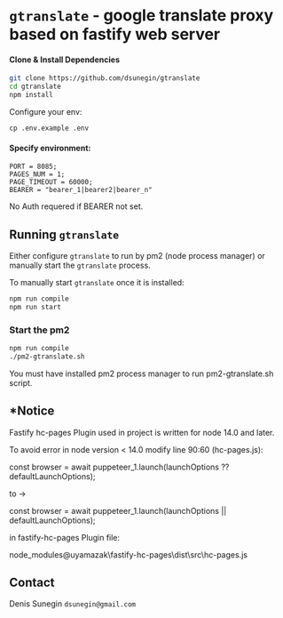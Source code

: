 # `gtranslate` - google translate proxy based on fastify web server

#### Clone & Install Dependencies
```bash
git clone https://github.com/dsunegin/gtranslate
cd gtranslate
npm install
```

Configure your env:

```
cp .env.example .env
```

#### Specify environment:

```
PORT = 8085;
PAGES_NUM = 1;
PAGE_TIMEOUT = 60000;
BEARER = "bearer_1|bearer2|bearer_n"
```
No Auth requered if BEARER not set.

## Running `gtranslate`

Either configure `gtranslate` to run by pm2 (node process manager) or manually start the `gtranslate` process.

To manually start `gtranslate` once it is installed:

```bash
npm run compile
npm run start
```

### Start the pm2 

```bash
npm run compile
./pm2-gtranslate.sh
```
 
You must have installed pm2 process manager to run pm2-gtranslate.sh script.

## *Notice

Fastify hc-pages Plugin used in project is written  for node 14.0 and later.

To avoid error in node version < 14.0 modify line 90:60 (hc-pages.js):

const browser = await puppeteer_1.launch(launchOptions ?? defaultLaunchOptions);

to ->

const browser = await puppeteer_1.launch(launchOptions || defaultLaunchOptions);

in fastify-hc-pages Plugin file:
 
node_modules\@uyamazak\fastify-hc-pages\dist\src\hc-pages.js


## Contact
Denis Sunegin `dsunegin@gmail.com`
